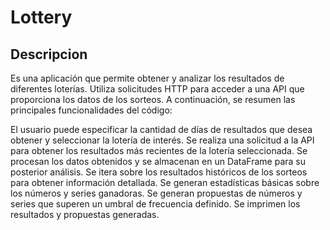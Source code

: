 # Lottery
## Descripcion
Es una aplicación que permite obtener y analizar los resultados de diferentes loterías. Utiliza solicitudes HTTP para acceder a una API que proporciona los datos de los sorteos. A continuación, se resumen las principales funcionalidades del código:

El usuario puede especificar la cantidad de días de resultados que desea obtener y seleccionar la lotería de interés.
Se realiza una solicitud a la API para obtener los resultados más recientes de la lotería seleccionada.
Se procesan los datos obtenidos y se almacenan en un DataFrame para su posterior análisis.
Se itera sobre los resultados históricos de los sorteos para obtener información detallada.
Se generan estadísticas básicas sobre los números y series ganadoras.
Se generan propuestas de números y series que superen un umbral de frecuencia definido.
Se imprimen los resultados y propuestas generadas.
